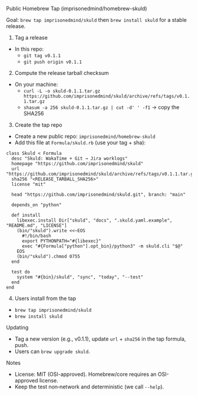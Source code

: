 Public Homebrew Tap (imprisonedmind/homebrew-skuld)

Goal: `brew tap imprisonedmind/skuld` then `brew install skuld` for a stable release.

1) Tag a release
- In this repo:
  - `git tag v0.1.1`
  - `git push origin v0.1.1`

2) Compute the release tarball checksum
- On your machine:
  - `curl -L -o skuld-0.1.1.tar.gz https://github.com/imprisonedmind/skuld/archive/refs/tags/v0.1.1.tar.gz`
  - `shasum -a 256 skuld-0.1.1.tar.gz | cut -d' ' -f1` → copy the SHA256

3) Create the tap repo
- Create a new public repo: `imprisonedmind/homebrew-skuld`
- Add this file at `Formula/skuld.rb` (use your tag + sha):

```
class Skuld < Formula
  desc "Skuld: WakaTime + Git → Jira worklogs"
  homepage "https://github.com/imprisonedmind/skuld"
  url "https://github.com/imprisonedmind/skuld/archive/refs/tags/v0.1.1.tar.gz"
  sha256 "<RELEASE_TARBALL_SHA256>"
  license "mit"

  head "https://github.com/imprisonedmind/skuld.git", branch: "main"

  depends_on "python"

  def install
    libexec.install Dir["skuld", "docs", ".skuld.yaml.example", "README.md", "LICENSE"]
    (bin/"skuld").write <<~EOS
      #!/bin/bash
      export PYTHONPATH="#{libexec}"
      exec "#{Formula["python"].opt_bin}/python3" -m skuld.cli "$@"
    EOS
    (bin/"skuld").chmod 0755
  end

  test do
    system "#{bin}/skuld", "sync", "today", "--test"
  end
end
```

4) Users install from the tap
- `brew tap imprisonedmind/skuld`
- `brew install skuld`

Updating
- Tag a new version (e.g., v0.1.1), update `url` + `sha256` in the tap formula, push.
- Users can `brew upgrade skuld`.

Notes
- License: MIT (OSI-approved). Homebrew/core requires an OSI-approved license.
- Keep the test non‑network and deterministic (we call `--help`).
